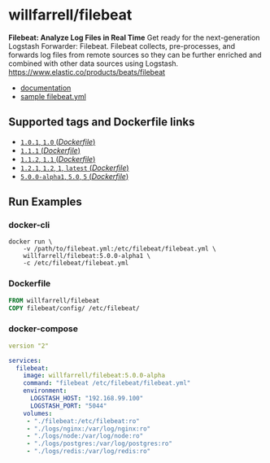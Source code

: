 # willfarrell/filebeat

**Filebeat: Analyze Log Files in Real Time**
Get ready for the next-generation Logstash Forwarder: Filebeat. Filebeat collects, pre-processes, and forwards log files from remote sources so they can be further enriched and combined with other data sources using Logstash. https://www.elastic.co/products/beats/filebeat

- [documentation](https://www.elastic.co/guide/en/beats/filebeat/index.html)
- [sample filebeat.yml](https://github.com/elastic/filebeat/blob/master/etc/filebeat.yml)

## Supported tags and Dockerfile links

-	[`1.0.1`, `1.0` (*Dockerfile*)](https://github.com/willfarrell/docker-filebeat/blob/master/1.1.1/Dockerfile)
-	[`1.1.1` (*Dockerfile*)](https://github.com/willfarrell/docker-filebeat/blob/master/1.1.1/Dockerfile)
-	[`1.1.2`, `1.1` (*Dockerfile*)](https://github.com/willfarrell/docker-filebeat/blob/master/1.1.1/Dockerfile)
-	[`1.2.1`, `1.2`, `1`, `latest` (*Dockerfile*)](https://github.com/willfarrell/docker-filebeat/blob/master/1.2.1/Dockerfile)
-	[`5.0.0-alpha1`, `5.0`, `5` (*Dockerfile*)](https://github.com/willfarrell/docker-filebeat/blob/master/5.0.0-alpha/Dockerfile)

## Run Examples

### docker-cli
```
docker run \
	-v /path/to/filebeat.yml:/etc/filebeat/filebeat.yml \
	willfarrell/filebeat:5.0.0-alpha1 \
	-c /etc/filebeat/filebeat.yml
```

### Dockerfile

```Dockerfile
FROM willfarrell/filebeat
COPY filebeat/config/ /etc/filebeat/
```

### docker-compose

```yml
version "2"

services:
  filebeat:
    image: willfarrell/filebeat:5.0.0-alpha
    command: "filebeat /etc/filebeat/filebeat.yml"
    environment:
      LOGSTASH_HOST: "192.168.99.100"
      LOGSTASH_PORT: "5044"
    volumes:
     - "./filebeat:/etc/filebeat:ro"
     - "./logs/nginx:/var/log/nginx:ro"
     - "./logs/node:/var/log/node:ro"
     - "./logs/postgres:/var/log/postgres:ro"
     - "./logs/redis:/var/log/redis:ro"

```